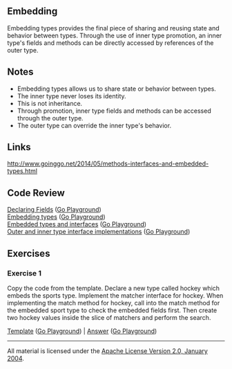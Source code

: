 ## Embedding

Embedding types provides the final piece of sharing and reusing state and behavior between types. Through the use of inner type promotion, an inner type's fields and methods can be directly accessed by references of the outer type.

## Notes

* Embedding types allows us to share state or behavior between types.
* The inner type never loses its identity.
* This is not inheritance.
* Through promotion, inner type fields and methods can be accessed through the outer type.
* The outer type can override the inner type's behavior.

## Links

http://www.goinggo.net/2014/05/methods-interfaces-and-embedded-types.html

## Code Review

[Declaring Fields](example1/example1.go) ([Go Playground](http://play.golang.org/p/VlB7DYptWo))  
[Embedding types](example2/example2.go) ([Go Playground](http://play.golang.org/p/7Ei_9niqPQ))  
[Embedded types and interfaces](example3/example3.go) ([Go Playground](http://play.golang.org/p/zD8RFvJ3m5))  
[Outer and inner type interface implementations](example4/example4.go) ([Go Playground](http://play.golang.org/p/5NyvAgU__u))

## Exercises

### Exercise 1

Copy the code from the template. Declare a new type called hockey which embeds the sports type. Implement the matcher interface for hockey. When implementing the match method for hockey, call into the match method for the embedded sport type to check the embedded fields first. Then create two hockey values inside the slice of matchers and perform the search.

[Template](exercises/template1/template1.go) ([Go Playground](http://play.golang.org/p/0AXW8BMkIc)) | 
[Answer](exercises/exercise1/exercise1.go) ([Go Playground](http://play.golang.org/p/v6vjpkyBdN))
___
All material is licensed under the [Apache License Version 2.0, January 2004](http://www.apache.org/licenses/LICENSE-2.0).
